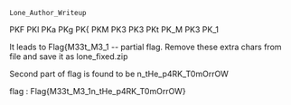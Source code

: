 ```
Lone_Author_Writeup
```

PKF
PKl
PKa
PKg
PK{
PKM
PK3
PK3
PKt
PK_M
PK3
PK_1

It leads to Flag{M33t_M3_1 -- partial flag. Remove these extra chars from file and save it as lone_fixed.zip 

Second part of flag is found to be n_tHe_p4RK_T0mOrrOW

flag : Flag{M33t_M3_1n_tHe_p4RK_T0mOrrOW}